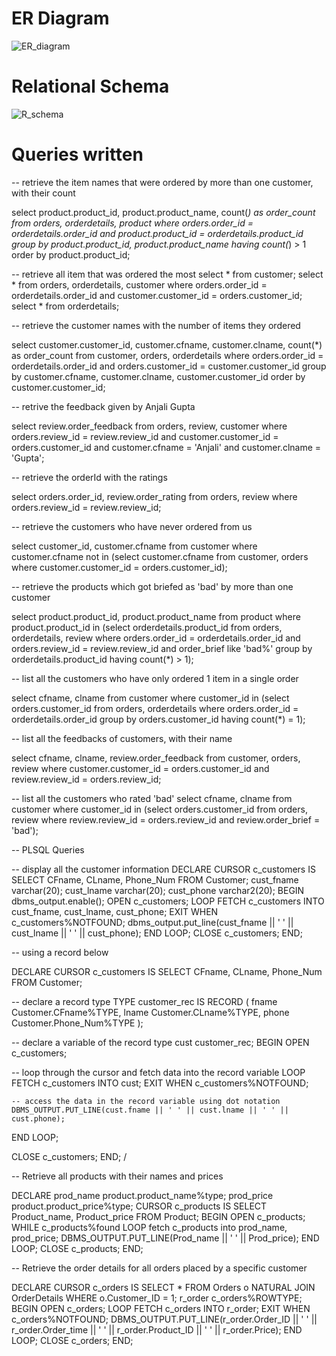 
# ER Diagram
![ER_diagram](https://github.com/ShriHari33/Projects/assets/105152886/543e0b55-8df6-4089-8177-5a6a910cf5bb)


# Relational Schema
![R_schema](https://github.com/ShriHari33/Projects/assets/105152886/06a3d359-d10f-4674-88ed-04f9b3d05625)


# Queries written

-- retrieve the item names that were ordered by more than one customer, with their count

select product.product_id, product.product_name, count(*) as order_count
from orders, orderdetails, product
where orders.order_id = orderdetails.order_id and product.product_id = orderdetails.product_id
group by product.product_id, product.product_name
having count(*) > 1
order by product.product_id;


-- retrieve all item that was ordered the most
select * from customer;
select * 
from orders, orderdetails, customer
where orders.order_id = orderdetails.order_id and customer.customer_id = orders.customer_id;
select * from orderdetails;



-- retrieve the customer names with the number of items they ordered

select customer.customer_id, customer.cfname, customer.clname, count(*) as order_count
from customer, orders, orderdetails
where orders.order_id = orderdetails.order_id and orders.customer_id = customer.customer_id
group by customer.cfname, customer.clname, customer.customer_id
order by customer.customer_id;



-- retrive the feedback given by Anjali Gupta

select review.order_feedback
from orders, review, customer
where orders.review_id = review.review_id and customer.customer_id = orders.customer_id and customer.cfname = 'Anjali' and customer.clname = 'Gupta';


-- retrieve the orderId with the ratings

select orders.order_id, review.order_rating
from orders, review
where orders.review_id = review.review_id;



-- retrieve the customers who have never ordered from us

select customer_id, customer.cfname
from customer
where customer.cfname not in (select customer.cfname
                              from customer, orders
                              where customer.customer_id = orders.customer_id);
                              


-- retrieve the products which got briefed as 'bad' by more than one customer

select product.product_id, product.product_name
from product
where product.product_id in (select orderdetails.product_id
                             from orders, orderdetails, review
                             where orders.order_id = orderdetails.order_id and orders.review_id = review.review_id and order_brief like 'bad%'
                             group by orderdetails.product_id
                             having count(*) > 1);


-- list all the customers who have only ordered 1 item in a single order

select cfname, clname
from customer
where customer_id in (select orders.customer_id
                      from orders, orderdetails
                      where orders.order_id = orderdetails.order_id
                      group by orders.customer_id
                      having count(*) = 1);


-- list all the feedbacks of customers, with their name

select cfname, clname, review.order_feedback
from customer, orders, review
where customer.customer_id = orders.customer_id and review.review_id = orders.review_id;


-- list all the customers who rated 'bad'
select cfname, clname
from customer
where customer_id in (select orders.customer_id
                      from orders, review
                      where review.review_id = orders.review_id and review.order_brief = 'bad');





-- PLSQL Queries

-- display all the customer information
DECLARE
  CURSOR c_customers IS
    SELECT CFname, CLname, Phone_Num
    FROM Customer;
  cust_fname varchar(20); 
  cust_lname varchar(20); 
  cust_phone varchar2(20);
BEGIN
  dbms_output.enable();
  OPEN c_customers;
  LOOP
    FETCH c_customers INTO cust_fname, cust_lname, cust_phone;
    EXIT WHEN c_customers%NOTFOUND;
    dbms_output.put_line(cust_fname || ' ' || cust_lname || ' ' || cust_phone);
  END LOOP;
  CLOSE c_customers;
END;

-- using a record below

DECLARE
  CURSOR c_customers IS
    SELECT CFname, CLname, Phone_Num
    FROM Customer;
  
  -- declare a record type
  TYPE customer_rec IS RECORD (
    fname Customer.CFname%TYPE,
    lname Customer.CLname%TYPE,
    phone Customer.Phone_Num%TYPE
  );
  
  -- declare a variable of the record type
  cust customer_rec;
BEGIN
  OPEN c_customers;
  
  -- loop through the cursor and fetch data into the record variable
  LOOP
    FETCH c_customers INTO cust;
    EXIT WHEN c_customers%NOTFOUND;
    
    -- access the data in the record variable using dot notation
    DBMS_OUTPUT.PUT_LINE(cust.fname || ' ' || cust.lname || ' ' || cust.phone);
  END LOOP;
  
  CLOSE c_customers;
END;
/

-- Retrieve all products with their names and prices

DECLARE
  prod_name product.product_name%type;
  prod_price product.product_price%type;
  CURSOR c_products IS
    SELECT Product_name, Product_price
    FROM Product;
BEGIN
  OPEN c_products;
  WHILE c_products%found LOOP
    fetch c_products into prod_name, prod_price;
    DBMS_OUTPUT.PUT_LINE(Prod_name || ' ' || Prod_price);
  END LOOP;
  CLOSE c_products;
END;


-- Retrieve the order details for all orders placed by a specific customer

DECLARE
  CURSOR c_orders IS
    SELECT *
    FROM Orders o
    NATURAL JOIN OrderDetails
    WHERE o.Customer_ID = 1;
  r_order c_orders%ROWTYPE;
BEGIN
  OPEN c_orders;
  LOOP
    FETCH c_orders INTO r_order;
    EXIT WHEN c_orders%NOTFOUND;
    DBMS_OUTPUT.PUT_LINE(r_order.Order_ID || ' ' || r_order.Order_time || ' ' || r_order.Product_ID || ' ' || r_order.Price);
  END LOOP;
  CLOSE c_orders;
END;

